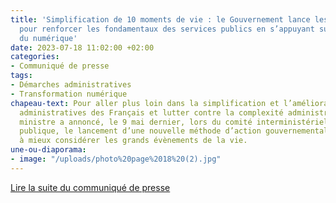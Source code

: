 ```yaml
---
title: 'Simplification de 10 moments de vie : le Gouvernement lance les premiers travaux
  pour renforcer les fondamentaux des services publics en s’appuyant sur la puissance
  du numérique'
date: 2023-07-18 11:02:00 +02:00
categories:
- Communiqué de presse
tags:
- Démarches administratives
- Transformation numérique
chapeau-text: Pour aller plus loin dans la simplification et l’amélioration des démarches
  administratives des Français et lutter contre la complexité administrative, la Première
  ministre a annoncé, le 9 mai dernier, lors du comité interministériel de la transformation
  publique, le lancement d’une nouvelle méthode d’action gouvernementale s’attachant
  à mieux considérer les grands évènements de la vie.
une-ou-diaporama:
- image: "/uploads/photo%20page%2018%20(2).jpg"
---
```


<div class="lien-important"><p><a href="https://www.numerique.gouv.fr/espace-presse/simplification-10-moments-de-vie/">Lire la suite du communiqué de presse</a></p></div>